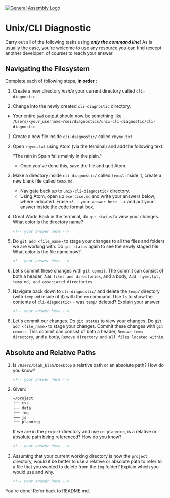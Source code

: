 [![General Assembly Logo](https://camo.githubusercontent.com/1a91b05b8f4d44b5bbfb83abac2b0996d8e26c92/687474703a2f2f692e696d6775722e636f6d2f6b6538555354712e706e67)](https://generalassemb.ly/education/web-development-immersive)

# Unix/CLI Diagnostic

Carry out all of the following tasks using **_only the command line_**! As is
usually the case, you're welcome to use any resource you can find (except
another developer, of course) to reach your answer.

## Navigating the Filesystem

Complete each of following steps, **in order** :

1. Create a new directory _inside_ your current directory called `cli-diagnostic`.

1. Change into the newly created `cli-diagnostic` directory.
  - Your entire `pwd` output should now be something like `/Users/<your_username>/sei/diagnostics/unix-cli-diagnostic/cli-diagnostic`.

1. Create a new file inside `cli-diagnostic/` called `rhyme.txt`.

1. Open `rhyme.txt` using Atom (via the terminal) and add the following text:

     "The rain in Spain falls mainly in the plain."

    - Once you've done this, save the file and quit Atom.

1. Make a directory inside `cli-diagnostic/` called `temp/`. Inside it, create a
   new blank file called `temp.md`.

    - Navigate back up to `unix-cli-diagnostic/` directory.
    - Using Atom, open up `exercise.md` and write your answers below, where indicated. Erase `<!-- your answer here -->` and put your answer inside the code format box.

1. Great Work! Back in the terminal, do `git status` to view your changes. What
   color is the directory name?

    ```md
    <!-- your answer here -->
    ```

1. Do `git add <file_name>` to stage your changes to all the files and folders we are working with. Do `git status` again to see the newly staged file. What color is the file name now?

    ```md
    <!-- your answer here -->
    ```

1. Let's commit these changes with `git commit`. The commit can consist of
   both a header, `Add files and directories`, and a body,
   `Add rhyme.txt, temp.md, and associated directories`.

1. Navigate back down to `cli-diagnostic/` and delete the `temp/` directory
   (with `temp.md` inside of it) with the `rm` command. Use `ls` to show the
   contents of `cli-diagnostic/` - was `temp/` deleted? Explain your answer.

    ```md
    <!-- your answer here -->
    ```

1. Let's commit our changes. Do `git status` to view your changes. Do
   `git add <file_name>` to stage your changes. Commit these changes with
   `git commit`. This commit can consist of both a header,
   `Remove temp directory`, and a body,
   `Remove directory and all files located within`.

## Absolute and Relative Paths

1. Is `/Users/blah_blah/Desktop` a relative path or an absolute path? How do you
   know?

    ```md
    <!-- your answer here -->
    ```

1. Given:

    ```sh
    ~/project
    ├── css
    ├── data
    ├── img
    ├── js
    └── planning
    ```

    If we are in the `project` directory and use `cd planning`, is a relative or
    absolute path being referenced? How do you know?

    ```md
    <!-- your answer here -->
    ```

1. Assuming that your current working directory is now the `project` directory,
    would it be better to use a relative or absolute path to refer to a file
    that you wanted to delete from the `img` folder? Explain which you would use
    and why.

    ```md
    <!-- your answer here -->
    ```

You're done! Refer back to README.md.
